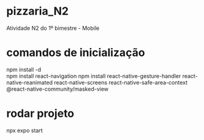 # pizzaria_N2
Atividade N2 do 1º bimestre - Mobile

# comandos de inicialização
npm install -d <br/>
npm install react-navigation 
npm install react-native-gesture-handler react-native-reanimated react-native-screens react-native-safe-area-context @react-native-community/masked-view

# rodar projeto
npx expo start
